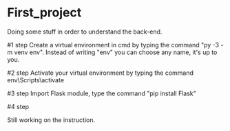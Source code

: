 # First_project
Doing some stuff in order to understand the back-end.

#1 step
Create a virtual environment in cmd by typing the command "py -3 -m venv env". Instead of writing "env" you can choose any name, it's up to you.

#2 step
Activate your virtual environment by typing the command env\Scripts\activate

#3 step
Import Flask module, type the command "pip install Flask"

#4 step

Still working on the instruction.
